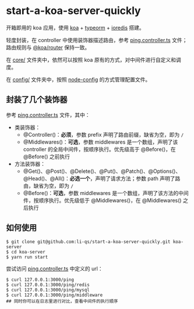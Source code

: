 # start-a-koa-server-quickly

开箱即用的 koa 应用，使用 [koa](https://github.com/koajs/koa) + [typeorm](https://github.com/typeorm/typeorm) + [ioredis](https://github.com/luin/ioredis) 搭建。

轻度封装，在 controller 中使用装饰器描述路由，参考 [ping.controller.ts](https://github.com/li-qs/start-a-koa-server-quickly/blob/main/src/controller/ping.controller.ts) 文件；路由规则与 [@koa/router](https://github.com/koajs/router) 保持一致。

在 [core/](https://github.com/li-qs/start-a-koa-server-quickly/tree/main/src/core) 文件夹中，依然可以按照 koa 原有的方式，对中间件进行自定义和调度。

在 [config/](https://github.com/li-qs/start-a-koa-server-quickly/tree/main/config) 文件夹中，按照 [node-config](https://github.com/node-config/node-config) 的方式管理配置文件。

## 封装了几个装饰器

参考 [ping.controller.ts](https://github.com/li-qs/start-a-koa-server-quickly/blob/main/src/controller/ping.controller.ts) 文件，其中：

- 类装饰器：
  - @Controller()：**必须**，参数 prefix 声明了路由前缀，缺省为空，即为 `/`
  - @Middlewares()：**可选**，参数 middlewares 是一个数组，声明了该 controller 的全局中间件，按顺序执行。优先级高于  @Before()，在 @Before() 之前执行
- 方法装饰器：
  - @Get()、@Post()、@Delete()、@Put()、@Patch()、@Options()、@Head()、@All()：**必选一个**，声明了请求方法；参数 path 声明了路由，缺省为空，即为 `/`
  - @Before()：**可选**，参数 middlewares 是一个数组，声明了该方法的中间件，按顺序执行。优先级低于 @Middlewares()，在 @Middlewares() 之后执行

## 如何使用

```shell
$ git clone git@github.com:li-qs/start-a-koa-server-quickly.git koa-server
$ cd koa-server
$ yarn run start
```

尝试访问 [ping.controller.ts](https://github.com/li-qs/start-a-koa-server-quickly/blob/main/src/controller/ping.controller.ts) 中定义的 url：

```shell
$ curl 127.0.0.1:3000/ping
$ curl 127.0.0.1:3000/ping/redis
$ curl 127.0.0.1:3000/ping/mysql
$ curl 127.0.0.1:3000/ping/middleware
## 同时你可以在日志里进行对比，查看中间件的执行顺序
```
